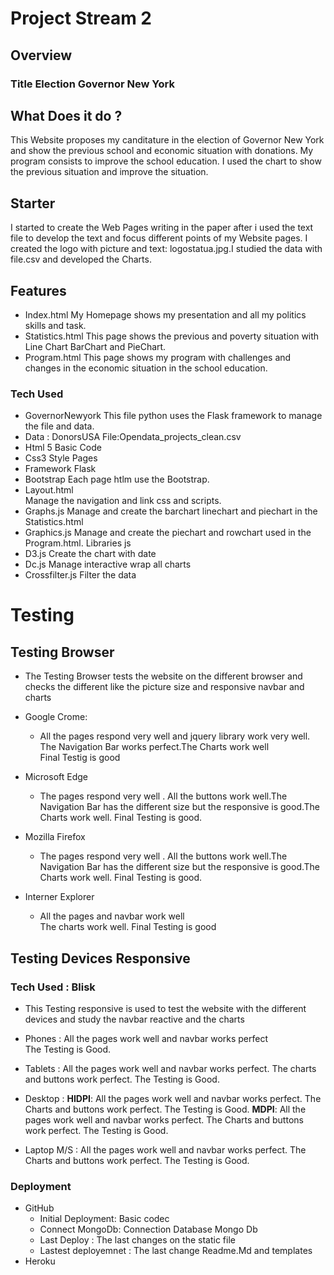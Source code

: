 # Project Stream 2
## Overview
### Title Election Governor New York
## What Does it do ?
This Website proposes my canditature in the election of Governor New York and show the previous school and economic situation
with donations. My program consists to improve the school education.
I used the chart to show the previous situation and improve the situation.
## Starter
 I started to create the Web Pages writing in the paper after i used the text file 
 to develop the text and focus different points of my Website pages. I created the logo with picture
 and text: logostatua.jpg.I studied the data with file.csv and developed the Charts. 
## Features
- Index.html
    My Homepage shows my presentation and all my politics skills and task.
- Statistics.html
    This page shows the previous and poverty situation with Line Chart BarChart and PieChart.
- Program.html
     This page shows my program with  challenges and changes in the economic situation in the school education.
### Tech Used        
 - GovernorNewyork 
     This file python uses the Flask framework to manage  the file and data.
 - Data :
          DonorsUSA
          File:Opendata_projects_clean.csv
 - Html 5
      Basic Code
 - Css3 
      Style Pages
 - Framework
       Flask        
 - Bootstrap 
          Each page htlm use the Bootstrap.  
 - Layout.html     
       Manage the navigation and link css and scripts.
 - Graphs.js 
       Manage and create the barchart linechart and piechart in the Statistics.html
 - Graphics.js 
       Manage and create the piechart and rowchart used in the Program.html.
  Libraries js      
 - D3.js 
    Create the chart with date
 - Dc.js 
      Manage  interactive wrap all charts 
 - Crossfilter.js 
         Filter the data
# Testing
## Testing Browser
 - The Testing Browser tests  the website on the different browser and
    checks the different like the picture size  and responsive navbar and charts
 - Google Crome:
     - All the pages respond very well and jquery library work very well. 
       The Navigation Bar works perfect.The Charts work well  
       Final Testig is good
       
 - Microsoft Edge  
     - The pages respond very well . All the buttons work well.The Navigation Bar
       has the different size but the responsive is good.The Charts work well.
       Final Testing is good.
       
 - Mozilla Firefox
     - The pages respond very well . All the buttons work well.The Navigation Bar
       has the different size but the responsive is good.The Charts work well.
       Final Testing is good.
       
 - Interner Explorer     
      - All  the pages and navbar work well  
        The charts work well. 
        Final Testing is good
        
 ## Testing Devices Responsive
 ### Tech Used : Blisk 
   - This Testing responsive is used to test the website with
      the different devices and study the navbar reactive and the 
      charts
   - Phones : 
               All the pages work well and navbar works perfect                 
               The Testing is Good.
   - Tablets :
               All the pages work well and navbar works perfect.
               The charts and buttons work perfect.
               The Testing is Good.
               
   - Desktop :
               **HIDPI**: All the pages work well and navbar works perfect.
               The Charts and buttons work perfect.
               The Testing is Good.
               **MDPI**: All the pages work well and navbar works perfect.
               The Charts and buttons work perfect.
               The Testing is Good.
               
   - Laptop M/S  :  All the pages work well and navbar works perfect.
               The Charts and buttons work perfect.
               The Testing is Good.           
              
### Deployment
  - GitHub
      - Initial Deployment: Basic codec 
      - Connect MongoDb:   Connection Database Mongo Db
      - Last Deploy : The last changes on the static file
      - Lastest deployemnet : The last change Readme.Md and templates 
  - Heroku
